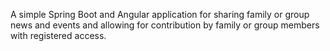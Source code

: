 

A simple Spring Boot and Angular application for sharing family or group news and events and allowing for contribution by family or group members with registered access.
